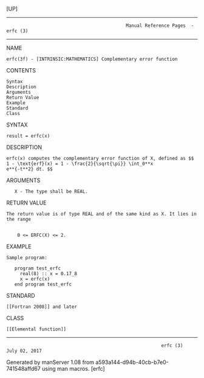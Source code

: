 [UP]

-----------------------------------------------------------------------------------------------------------------------------------
                                                Manual Reference Pages  - erfc (3)
-----------------------------------------------------------------------------------------------------------------------------------
                                                                 
NAME

    erfc(3f) - [INTRINSIC:MATHEMATICS] Complementary error function

CONTENTS

    Syntax
    Description
    Arguments
    Return Value
    Example
    Standard
    Class

SYNTAX

    result = erfc(x)

DESCRIPTION

    erfc(x) computes the complementary error function of X, defined as $$ 1 - \text{erf}(x) = 1 - \frac{2}{\sqrt{\pi}} \int_0**x
    e**{-t**2} dt. $$

ARGUMENTS

       X - The type shall be REAL.

RETURN VALUE

    The return value is of type REAL and of the same kind as X. It lies in the range


        0 <= ERFC(X) <= 2.

EXAMPLE

    Sample program:

       program test_erfc
         real(8) :: x = 0.17_8
         x = erfc(x)
       end program test_erfc



STANDARD

    [[Fortran 2008]] and later

CLASS

    [[Elemental function]]

-----------------------------------------------------------------------------------------------------------------------------------

                                                             erfc (3)                                                 July 02, 2017

Generated by manServer 1.08 from a593a144-d94b-40cb-b7e0-741548affd67 using man macros.
                                                              [erfc]
